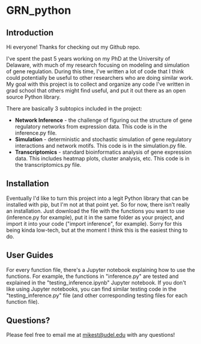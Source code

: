 # GRN_python

## Introduction
Hi everyone! Thanks for checking out my Github repo.

I've spent the past 5 years working on my PhD at the University of Delaware, with much of my research focusing on modeling and simulation of gene regulation. During this time, I've written a lot of code that I think could potentially be useful to other researchers who are doing similar work. My goal with this project is to collect and organize any code I've written in grad school that others might find useful, and put it out there as an open source Python library.

There are basically 3 subtopics included in the project:

- **Network Inference** - the challenge of figuring out the structure of gene regulatory networks from expression data. This code is in the inference.py file.
- **Simulation** - deterministic and stochastic simulation of gene regulatory interactions and network motifs. This code is in the simulation.py file.
- **Transcriptomics** - standard bioinformatics analysis of gene expression data. This includes heatmap plots, cluster analysis, etc. This code is in the transcriptomics.py file.


## Installation
Eventually I'd like to turn this project into a legit Python library that can be installed with pip, but I'm not at that point yet. So for now, there isn't really an installation. Just download the file with the functions you want to use (inference.py for example), put it in the same folder as your project, and import it into your code ("import inference", for example). Sorry for this being kinda low-tech, but at the moment I think this is the easiest thing to do.


## User Guides
For every function file, there's a Jupyter notebook explaining how to use the functions. For example, the functions in "inference.py" are tested and explained in the "testing_inference.ipynb" Jupyter notebook. If you don't like using Jupyter notebooks, you can find similar testing code in the "testing_inference.py" file (and other corresponding testing files for each function file).  

## Questions?
Please feel free to email me at mikest@udel.edu with any questions!
